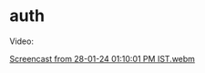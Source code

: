 # auth

Video:


[Screencast from 28-01-24 01:10:01 PM IST.webm](https://github.com/akaisky07/auth/assets/104855741/e240749d-4d3f-4573-8506-38600186e035)
